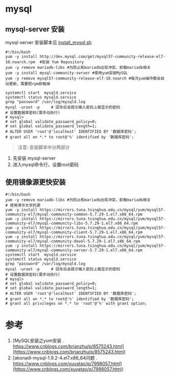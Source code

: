 # mysql

## mysql-server 安装
 mysql-server 安装脚本见 [install_mysql.sh](./install_mysql.sh)
```
#!/bin/bash
yum -y install http://dev.mysql.com/get/mysql57-community-release-el7-10.noarch.rpm  #安装 Yum Repository
yum -y remove mariadb-libs #为防止和mariadb出现冲突，卸载mariadb相关
yum -y install mysql-community-server #使用yum安装MySQL
yum -y remove mysql57-community-release-el7-10.noarch #每次yum操作都会自动更新，需要把rpm卸载掉

systemctl start  mysqld.service
systemctl status mysqld.service
grep "password" /var/log/mysqld.log
mysql -uroot -p     # 回车后会提示输入密码上面显示的密码
# 设置数据库密码(需手动执行)
# mysql> 
# set global validate_password_policy=0;
# set global validate_password_length=1;
# ALTER USER 'root'@'localhost' IDENTIFIED BY '数据库密码';
# grant all on *.* to root@'%' identified by '数据库密码';
```
 
>注意: 安装脚本中分两部分
1. 先安装 mysql-server  
2. 进入mysql命令行，设置root密码 

## 使用镜像源更快安装

```
#!/bin/bash
yum -y remove mariadb-libs #为防止和mariadb出现冲突，卸载mariadb相关
# 使用清华大学的源
yum -y install https://mirrors.tuna.tsinghua.edu.cn/mysql/yum/mysql57-community-el7/mysql-community-common-5.7.29-1.el7.x86_64.rpm
yum -y install https://mirrors.tuna.tsinghua.edu.cn/mysql/yum/mysql57-community-el7/mysql-community-libs-5.7.29-1.el7.x86_64.rpm
yum -y install https://mirrors.tuna.tsinghua.edu.cn/mysql/yum/mysql57-community-el7/mysql-community-client-5.7.29-1.el7.x86_64.rpm
yum -y install https://mirrors.tuna.tsinghua.edu.cn/mysql/yum/mysql57-community-el7/mysql-community-devel-5.7.29-1.el7.x86_64.rpm
yum -y install https://mirrors.tuna.tsinghua.edu.cn/mysql/yum/mysql57-community-el7/mysql-community-server-5.7.29-1.el7.x86_64.rpm 
systemctl start  mysqld.service
systemctl status mysqld.service
grep "password" /var/log/mysqld.log
mysql -uroot -p     # 回车后会提示输入密码上面显示的密码
# 设置数据库密码(需手动执行)
# mysql> 
# set global validate_password_policy=0;
# set global validate_password_length=1;
# ALTER USER 'root'@'localhost' IDENTIFIED BY '数据库密码';
# grant all on *.* to root@'%' identified by '数据库密码';
# grant all privileges on *.* to 'root'@'%' with grant option;  
```

# 参考
1. [MySQL安装之yum安装 . https://www.cnblogs.com/brianzhu/p/8575243.html](https://www.cnblogs.com/brianzhu/p/8575243.html)
2. [akonadi-mysql-1.9.2-4.el7.x86_64问题 . https://www.cnblogs.com/xuyatao/p/7998057.html](https://www.cnblogs.com/xuyatao/p/7998057.html)